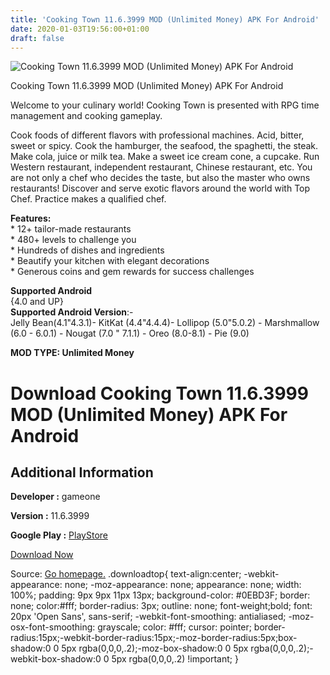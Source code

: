 ```yaml
---
title: 'Cooking Town 11.6.3999 MOD (Unlimited Money) APK For Android'
date: 2020-01-03T19:56:00+01:00
draft: false
---
```


![Cooking Town 11.6.3999 MOD (Unlimited Money) APK For Android](https://i1.wp.com/apkhome.net/wp-content/uploads/2020/01/Cooking-Town-11.6.3999-MOD-Unlimited-Money.png "Cooking Town 11.6.3999 MOD (Unlimited Money) APK For Android")

  

Cooking Town 11.6.3999 MOD (Unlimited Money) APK For Android

Welcome to your culinary world! Cooking Town is presented with RPG time management and cooking gameplay.

Cook foods of different flavors with professional machines. Acid, bitter, sweet or spicy. Cook the hamburger, the seafood, the spaghetti, the steak. Make cola, juice or milk tea. Make a sweet ice cream cone, a cupcake. Run Western restaurant, independent restaurant, Chinese restaurant, etc. You are not only a chef who decides the taste, but also the master who owns restaurants! Discover and serve exotic flavors around the world with Top Chef. Practice makes a qualified chef.

**Features:**  
\* 12+ tailor-made restaurants  
\* 480+ levels to challenge you  
\* Hundreds of dishes and ingredients  
\* Beautify your kitchen with elegant decorations  
\* Generous coins and gem rewards for success challenges

**Supported Android**  
{4.0 and UP}  
**Supported Android Version**:-  
Jelly Bean(4.1"4.3.1)- KitKat (4.4"4.4.4)- Lollipop (5.0"5.0.2) - Marshmallow (6.0 - 6.0.1) - Nougat (7.0 " 7.1.1) - Oreo (8.0-8.1) - Pie (9.0)

**MOD TYPE: Unlimited Money**

Download Cooking Town 11.6.3999 MOD (Unlimited Money) APK For Android
=====================================================================

Additional Information
----------------------

**Developer :** gameone

**Version :** 11.6.3999

**Google Play :** [PlayStore](https://play.google.com/store/apps/details?id=com.cookingchef.kitchen.free)

  

[Download Now](https://store4app.co/post/cooking-town-11-6-3999-mod-unlimited-money-apk-for-android_1578077748)

  
Source: [Go homepage.](https://store4app.co/post/cooking-town-11-6-3999-mod-unlimited-money-apk-for-android_1578077748) .downloadtop{ text-align:center; -webkit-appearance: none; -moz-appearance: none; appearance: none; width: 100%; padding: 9px 9px 11px 13px; background-color: #0EBD3F; border: none; color:#fff; border-radius: 3px; outline: none; font-weight;bold; font: 20px 'Open Sans', sans-serif; -webkit-font-smoothing: antialiased; -moz-osx-font-smoothing: grayscale; color: #fff; cursor: pointer; border-radius:15px;-webkit-border-radius:15px;-moz-border-radius:5px;box-shadow:0 0 5px rgba(0,0,0,.2);-moz-box-shadow:0 0 5px rgba(0,0,0,.2);-webkit-box-shadow:0 0 5px rgba(0,0,0,.2) !important; }